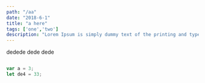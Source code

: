 ```yaml
---
path: "/aa"
date: "2018-6-1"
title: "a here"
tags: ['one','two']
description: "Lorem Ipsum is simply dummy text of the printing and typesetting industry. Lorem Ipsum has been the industry's standard dummy text ever since the 1500s, when an unknown printer took a galley of type and scrambled it to make a type specimen book. It has survived not only five centuries, but also the leap into electronic typesetting, remaining essentially unchanged. It was popularised in the 1960s with the release of Letraset sheets containing Lorem Ipsum passages, and more recently with desktop publishing software like Aldus PageMaker including versions of Lorem Ipsum"
---
```


dedede
dede
dede
```js

var a = 3;
let de4 = 33;

```